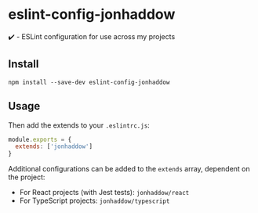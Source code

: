 # eslint-config-jonhaddow

:heavy_check_mark: - ESLint configuration for use across my projects

## Install

```
npm install --save-dev eslint-config-jonhaddow
```

## Usage

Then add the extends to your `.eslintrc.js`:

```javascript
module.exports = {
  extends: ['jonhaddow']
}
```

Additional configurations can be added to the `extends` array, dependent on the project:

- For React projects (with Jest tests): `jonhaddow/react`
- For TypeScript projects: `jonhaddow/typescript`